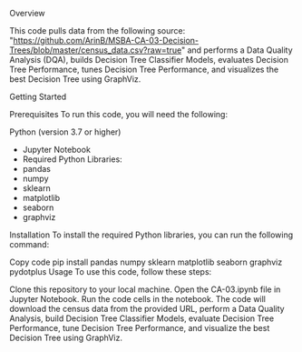 Overview

This code pulls data from the following source: "https://github.com/ArinB/MSBA-CA-03-Decision-Trees/blob/master/census_data.csv?raw=true" and performs a Data Quality Analysis (DQA), builds Decision Tree Classifier Models, evaluates Decision Tree Performance, tunes Decision Tree Performance, and visualizes the best Decision Tree using GraphViz.

Getting Started

Prerequisites
To run this code, you will need the following:

Python (version 3.7 or higher)
- Jupyter Notebook
- Required Python Libraries:
- pandas
- numpy
- sklearn
- matplotlib
- seaborn
- graphviz

Installation
To install the required Python libraries, you can run the following command:

Copy code
pip install pandas numpy sklearn matplotlib seaborn graphviz pydotplus
Usage
To use this code, follow these steps:

Clone this repository to your local machine.
Open the CA-03.ipynb file in Jupyter Notebook.
Run the code cells in the notebook.
The code will download the census data from the provided URL, perform a Data Quality Analysis, build Decision Tree Classifier Models, evaluate Decision Tree Performance, tune Decision Tree Performance, and visualize the best Decision Tree using GraphViz.

